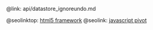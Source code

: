 @link: api/datastore_ignoreundo.md

@seolinktop: [html5 framework](https://webix.com)
@seolink: [javascript pivot](https://webix.com/pivot/)